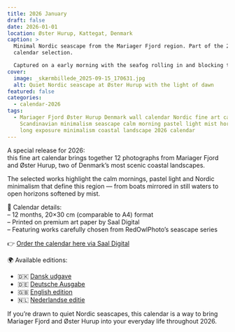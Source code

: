 ```yaml
---
title: 2026 January
draft: false
date: 2026-01-01
location: Øster Hurup, Kattegat, Denmark
caption: >
  Minimal Nordic seascape from the Mariager Fjord region. Part of the 2026
  calendar selection.

  Captured on a early morning with the seafog rolling in and blocking the sun.
cover:
  image: _skærmbillede_2025-09-15_170631.jpg
  alt: Quiet Nordic seascape at Øster Hurup with the light of dawn
featured: false
categories:
  - calendar-2026
tags:
  - Mariager Fjord Øster Hurup Denmark wall calendar Nordic fine art calendar
    Scandinavian minimalism seascape calm morning pastel light mist horizon boat
    long exposure minimalism coastal landscape 2026 calendar
---
```

A special release for 2026:  
this fine art calendar brings together 12 photographs from Mariager Fjord and Øster Hurup, two of Denmark’s most scenic coastal landscapes.

The selected works highlight the calm mornings, pastel light and Nordic minimalism that define this region — from boats mirrored in still waters to open horizons softened by mist.

📅 Calendar details:  
– 12 months, 20×30 cm (comparable to A4) format  
– Printed on premium art paper by Saal Digital  
– Featuring works carefully chosen from RedOwlPhoto’s seascape series  

👉 [Order the calendar here via Saal Digital](http://redowlphoto.dk/calendar2026)

🌍 Available editions:  
- 🇩🇰 [Dansk udgave](http://redowlphoto.dk/calendar2026-dk)  
- 🇩🇪 [Deutsche Ausgabe](http://redowlphoto.dk/calendar2026-de)  
- 🇬🇧 [English edition](http://redowlphoto.dk/calendar2026-en)  
- 🇳🇱 [Nederlandse editie](http://redowlphoto.dk/calendar2026-nl)  

If you’re drawn to quiet Nordic seascapes, this calendar is a way to bring Mariager Fjord and Øster Hurup into your everyday life throughout 2026.

<!--more-->

